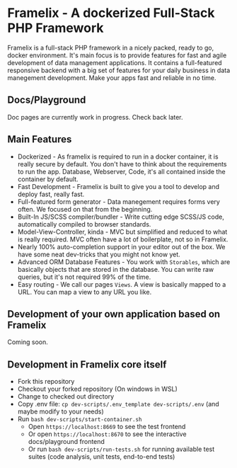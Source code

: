 # Framelix - A dockerized Full-Stack PHP Framework

Framelix is a full-stack PHP framework in a nicely packed, ready to go, docker environment. It's main focus is to
provide features for fast and agile development
of data management applications. It contains a full-featured responsive backend with a big set of features for your
daily business in data manegement development. Make your apps fast and reliable in no time.

## Docs/Playground

Doc pages are currently work in progress. Check back later.

## Main Features

* Dockerized - As framelix is required to run in a docker container, it is really secure by default. You don't have to think about the requirements to run the app. Database, Webserver, Code, it's all contained inside the container by default.
* Fast Development - Framelix is built to give you a tool to develop and deploy fast, really fast.
* Full-featured form generator - Data manegement requires forms very often. We focused on that from the beginning.
* Built-In JS/SCSS compiler/bundler - Write cutting edge SCSS/JS code, automatically compiled to browser standards.
* Model-View-Controller, kinda - MVC but simplified and reduced to what is really required. MVC often have a lot of boilerplate, not so in Framelix.
* Nearly 100% auto-completion support in your editor out of the box. We have some neat dev-tricks that you might not know yet.
* Advanced ORM Database Features - You work with `Storables`, which are basically objects that are stored in the
  database. You can write raw queries, but it's not required 99% of the time.
* Easy routing - We call our pages `Views`. A view is basically mapped to a URL. You can map a view to any URL you like.

## Development of your own application based on Framelix

Coming soon.

## Development in Framelix core itself

* Fork this repository
* Checkout your forked repository (On windows in WSL)
* Change to checked out directory
* Copy .env file:  `cp dev-scripts/.env_template dev-scripts/.env` (and maybe modify to your needs)
* Run `bash dev-scripts/start-container.sh`
  * Open `https://localhost:8669` to see the test frontend
  * Or open `https://localhost:8670` to see the interactive docs/playground frontend
  * Or run `bash dev-scripts/run-tests.sh` for running available test suites (code analysis, unit tests, end-to-end tests)